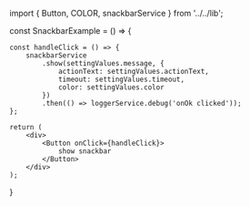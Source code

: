 import { Button, COLOR, snackbarService } from '../../lib';

const SnackbarExample = () => {

	const handleClick = () => {
		snackbarService
			.show(settingValues.message, {
				actionText: settingValues.actionText,
				timeout: settingValues.timeout,
				color: settingValues.color
			})
			.then(() => loggerService.debug('onOk clicked'));
	};

	return (
		<div>
			<Button onClick={handleClick}>
				show snackbar
			</Button>
		</div>
	);
}
